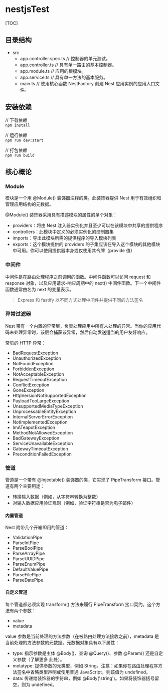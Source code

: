 # nestjsTest 


[TOC]



## 目录结构
* src
  * app.controller.spec.ts  // 控制器的单元测试。
  * app.controller.ts // 具有单一路由的基本控制器。
  * app.module.ts  // 应用的根模块。
  * app.service.ts  // 具有单一方法的基本服务。
  * main.ts // 使用核心函数 NestFactory 创建 Nest 应用实例的应用入口文件。

## 安装依赖
// 下载依赖  
`npm install`

// 运行依赖  
`npm run dev:start`

// 打包依赖  
`npm run build`


## 核心概论
###  Module
模块是一个用 @Module() 装饰器注释的类。此装饰器提供 Nest 用于有效组织和管理应用结构的元数据。  

@Module() 装饰器采用具有描述模块的属性的单个对象：
* providers：将由 Nest 注入器实例化并且至少可以在该模块中共享的提供程序
* controllers：此模块中定义的必须实例化的控制器集
* imports：导出此模块所需的提供程序的导入模块列表
* exports：这个模块提供的 providers 的子集应该在导入这个模块的其他模块中可用。你可以使用提供器本身或仅使用其令牌（provide 值）

### 中间件
中间件是在路由处理程序之前调用的函数。中间件函数可以访问 request 和 response 对象，以及应用请求-响应周期中的 next() 中间件函数。下一个中间件函数通常由名为 next 的变量表示。

> Express 和 fastify 以不同方式处理中间件并提供不同的方法签名

### 异常过滤器
Nest 带有一个内置的异常层，负责处理应用中所有未处理的异常。当你的应用代码未处理异常时，该层会捕获该异常，然后自动发送适当的用户友好响应。

常见的 HTTP 异常：
* BadRequestException
* UnauthorizedException
* NotFoundException
* ForbiddenException
* NotAcceptableException
* RequestTimeoutException
* ConflictException
* GoneException
* HttpVersionNotSupportedException
* PayloadTooLargeException
* UnsupportedMediaTypeException
* UnprocessableEntityException
* InternalServerErrorException
* NotImplementedException
* ImATeapotException
* MethodNotAllowedException
* BadGatewayException
* ServiceUnavailableException
* GatewayTimeoutException
* PreconditionFailedException

### 管道
管道是一个带有 @Injectable() 装饰器的类，它实现了 PipeTransform 接口。管道有两个主要用途：
* 转换输入数据（例如，从字符串转换为整数）
* 对输入数据应用验证规则（例如，验证字符串是否为电子邮件）

#### 内置管道

Nest 附带几个开箱即用的管道：
* ValidationPipe
* ParseIntPipe
* ParseBoolPipe
* ParseArrayPipe
* ParseUUIDPipe
* ParseEnumPipe
* DefaultValuePipe
* ParseFilePipe
* ParseDatePipe

#### 自定义管道
每个管道都必须实现 transform() 方法来履行 PipeTransform 接口契约。这个方法有两个参数：

* value
* metadata

value 参数是当前处理的方法参数（在被路由处理方法接收之前），metadata 是当前处理的方法参数的元数据。元数据对象具有以下属性：
* type:	指示参数是主体 @Body()、查询 @Query()、参数 @Param() 还是自定义参数（了解更多 此处）。
* metatype:	提供参数的元类型，例如 String。注意：如果你在路由处理程序方法签名中省略类型声明或使用普通 JavaScript，则该值为 undefined。
* data:	传递给装饰器的字符串，例如 @Body('string')。如果将装饰器括号留空，则为 undefined。
